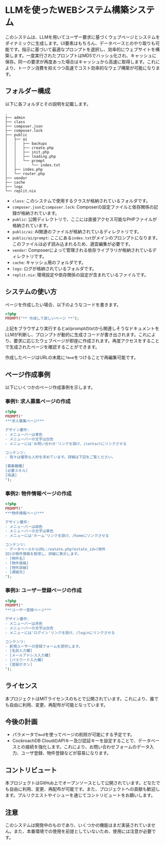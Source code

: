 # LLMを使ったWEBシステム構築システム

このシステムは、LLMを用いてユーザー要求に基づくウェブページとシステムをダイナミックに生成します。UI要素はもちろん、データベースとのやり取りも可能です。指示に基づいて最適なプロンプトを選択し、効率的にウェブサイトを構築します。一度実行されたプロンプトはMD5でハッシュ化され、キャッシュに保存。同一の要求が再度あった場合はキャッシュから高速に取得します。これにより、トークン消費を抑えつつ高速でコスト効率的なウェブ構築が可能になります。

## フォルダー構成

以下に各フォルダとその説明を記載します。

```
.
├── admin
├── class
├── composer.json
├── composer.lock
├── public
│   ├── ai
│   │   ├── backups
│   │   ├── create.php
│   │   ├── init.php
│   │   ├── loading.php
│   │   └── prompt
│   │       └── index.txt
│   ├── index.php
│   └── router.php
├── vendor
├── cache
├── logs
└── replit.nix
```

- `class`: このシステムで使用するクラスが格納されているフォルダです。
- `composer.json`と`composer.lock`: Composerの設定ファイルと依存関係の記録が格納されています。
- `public`: 公開ディレクトリで、ここには直接アクセス可能なPHPファイルが格納されています。
- `public/ai`: AI関連のファイルが格納されているディレクトリです。
- `public/ai/prompt`: ここにある`index.txt`がメインのプロンプトになります。このファイルは必ず読み込まれるため、適宜編集が必要です。
- `vendor`: Composerによって管理される依存ライブラリが格納されているディレクトリです。
- `cache`: キャッシュ用のフォルダです。
- `logs`: ログが格納されているフォルダです。
- `replit.nix`: 環境設定や依存関係の設定が含まれているファイルです。

## システムの使い方

ページを作成したい場合、以下のようなコードを書きます。

```php
<?php
PROMPT("** 作成して欲しいページ **");
```

上記をブラウザより実行するとai/promptのtxtから関連しそうなドキュメントをLLMが判断し、プロンプトが動的に生成さコードが書き出されます。これにより、要求に応じたウェブページが即座に作成されます。再度アクセスをすることで生成されたページを確認することができます。

作成したページはURLの末尾に`?m=e`をつけることで再編集可能です。

## ページ作成事例

以下にいくつかのページ作成事例を示します。

### 事例1: 求人募集ページの作成

```php
<?php
PROMPT("
***求人募集ページ***

デザイン要件:
- メニューバーは青色
- メニューバーの文字は白色
- メニューには'お問い合わせ'リンクを設け、/contactにリンクさせる

コンテンツ:
- 我々は優秀な人材を求めています。詳細は下記をご覧ください。

[募集職種]
[必要スキル]
[待遇]
");
```

### 事例2: 物件情報ページの作成

```php
<?php
PROMPT("
***物件情報ページ***

デザイン要件:
- メニューバーは緑色
- メニューバーの文字は黒色
- メニューには'ホーム'リンクを設け、/homeにリンクさせる

コンテンツ:
- データベースからURL:/eatate.php?estate_id=(物件
ID)の物件情報を取得し、詳細に表示します。
- [物件名]
- [物件価格]
- [物件詳細]
- [連絡先]
");
```

### 事例3: ユーザー登録ページの作成

```php
<?php
PROMPT("
***ユーザー登録ページ***

デザイン要件:
- メニューバーは赤色
- メニューバーの文字は白色
- メニューには'ログイン'リンクを設け、/loginにリンクさせる

コンテンツ:
- 新規ユーザーの登録フォームを提供します。
- [名前入力欄]
- [メールアドレス入力欄]
- [パスワード入力欄]
- [登録ボタン]
");
```

## ライセンス

本プロジェクトはMITライセンスのもとで公開されています。これにより、誰でも自由に利用、変更、再配布が可能となっています。

## 今後の計画

- パラメータで`m=d`を使ってページの削除が可能にする予定です。
- CockroachDB CloudのAPIキー及び認証キーを設定することで、データベースとの接続を強化します。これにより、お問い合わせフォームのデータ入力、ユーザ登録、物件登録などが容易になります。

## コントリビュート

本プロジェクトはGitHub上でオープンソースとして公開されています。どなたでも自由に利用、変更、再配布が可能です。また、プロジェクトへの貢献も歓迎します。プルリクエストやイシューを通じてコントリビュートをお願いします。

## 注意

このシステムは開発中のものであり、いくつかの機能はまだ実装されていません。また、本番環境での使用を前提としていないため、使用には注意が必要です。